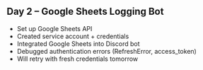 

## Day 2 – Google Sheets Logging Bot

- Set up Google Sheets API
- Created service account + credentials
- Integrated Google Sheets into Discord bot
- Debugged authentication errors (RefreshError, access_token)
- Will retry with fresh credentials tomorrow
